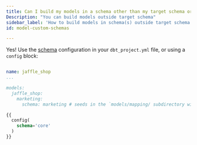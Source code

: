 ```yaml
---
title: Can I build my models in a schema other than my target schema or split my models across multiple schemas?
Description: "You can build models outside target schema"
sidebar_label: 'How to build models in schema(s) outside target schema'
id: model-custom-schemas

---
```


Yes! Use the [schema](reference/resource-configs/schema.md) configuration in your `dbt_project.yml` file, or using a `config` block:

<File name='dbt_project.yml'>

```yml

name: jaffle_shop
...

models:
  jaffle_shop:
    marketing:
      schema: marketing # seeds in the `models/mapping/ subdirectory will use the marketing schema
```

</File>


<File name='models/customers.sql'>

```sql
{{
  config(
    schema='core'
  )
}}
```

</File>
